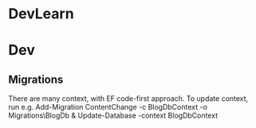 # DevLearn

# Dev

## Migrations

There are many context, with EF code-first approach.
To update context, run e.g. Add-Migration ContentChange -c BlogDbContext -o Migrations\BlogDb & Update-Database -context BlogDbContext
